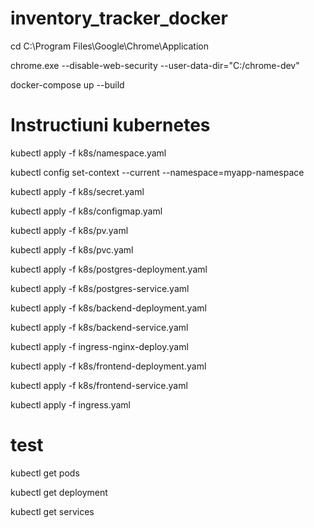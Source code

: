 ﻿# inventory_tracker_docker

cd C:\Program Files\Google\Chrome\Application

chrome.exe --disable-web-security --user-data-dir="C:/chrome-dev"

docker-compose up --build


# Instructiuni kubernetes

kubectl apply -f k8s/namespace.yaml

kubectl config set-context --current --namespace=myapp-namespace

kubectl apply -f k8s/secret.yaml

kubectl apply -f k8s/configmap.yaml

kubectl apply -f k8s/pv.yaml

kubectl apply -f k8s/pvc.yaml

kubectl apply -f k8s/postgres-deployment.yaml

kubectl apply -f k8s/postgres-service.yaml

kubectl apply -f k8s/backend-deployment.yaml

kubectl apply -f k8s/backend-service.yaml

kubectl apply -f ingress-nginx-deploy.yaml

kubectl apply -f k8s/frontend-deployment.yaml

kubectl apply -f k8s/frontend-service.yaml

kubectl apply -f ingress.yaml

# test

kubectl get pods

kubectl get deployment

kubectl get services


